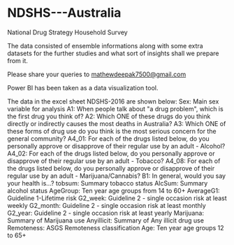 # NDSHS---Australia

National Drug Strategy Household Survey

The data consisted of ensemble informations along with some extra datasets for the further studies and what sort of insights shall we prepare from it.

Please share your queries to mathewdeepak7500@gmail.com

Power BI has been taken as a data visualization tool.

The data in the excel sheet NDSHS-2016 are shown below:
Sex: Main sex variable for analysis
A1: When people talk about "a drug problem", which is the first drug you think of?
A2: Which ONE of these drugs do you think directly or indirectly causes the most deaths in Australia?
A3: Which ONE of these forms of drug use do you think is the most serious concern for the general community?
A4_01: For each of the drugs listed below, do you personally approve or disapprove of their regular use by an adult - Alcohol?
A4_02: For each of the drugs listed below, do you personally approve or disapprove of their regular use by an adult - Tobacco?
A4_08: For each of the drugs listed below, do you personally approve or disapprove of their regular use by an adult - Marijuana/Cannabis?
B1: In general, would you say your health is…?
tobsum: Summary tobacco status
AlcSum: Summary alcohol status
AgeGroup: Ten year age groups from 14 to 60+
AverageG1: Guideline 1-Lifetime risk
G2_week: Guideline 2 - single occasion risk at least weekly
G2_month: Guideline 2 - single occasion risk at least monthly
G2_year: Guideline 2 - single occasion risk at least yearly
Marijuana: Summary of Marijuana use
Anyillicit: Summary of Any illicit drug use
Remoteness: ASGS Remoteness classification
Age: Ten year age groups 12 to 65+
